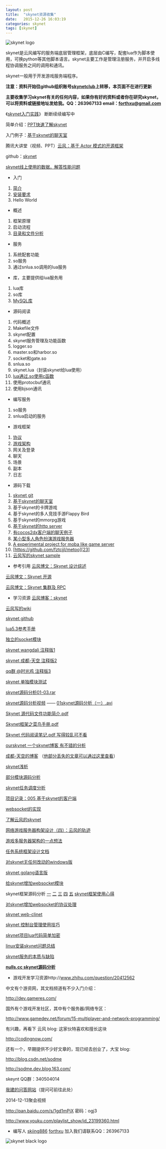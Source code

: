 ```yaml
---
layout: post
title:  "skynet资源收集"
date:   2015-12-26 16:03:19
categories: skynet
tags: [skynet]
---
```


![skynet logo][1]

skynet是云风编写的服务端底层管理框架，底层由C编写，配套lua作为脚本使用，可换python等其他脚本语言。skynet主要工作是管理注册服务，并开启多线程协调服务之间的调用和通讯。

skynet一般用于开发游戏服务端程序。

**注意：资料开始往github组织账号[skynetclub][2]上转移，本页面不在进行更新**

**主要收集学习skynet有关的任何内容，如果你有好的资料或者你在研究skynet，可以将资料或链接地址发给我。QQ：263967133 email：forthxu@gmail.com**

《[skynet入门实践][3]》 断断续续编写中

简单介绍：[PPT快速了解skynet][4]

入门例子：[基于skynet的聊天室][5]

<!--[我的测试项目：zm卡牌][6]-->

腾讯大讲堂（视频、PPT）[云风：基于 Actor 模式的开源框架][7]

github：[skynet][8]

[skynet线上使用的数据，解答性能问题][9]

 - 入门
 1. [简介][10]
 2. [安装要求][11]
 3. Hello World

 - 概述
 1. 框架原理
 2. 启动流程
 3. [目录和文件分析][12]

 - 服务
 1. 系统配套功能
 2. so服务
 3. 通过snlua.so调用的lua服务

 - 库，主要提供给lua服务用
 1. lua库
 2. so库
 3. [MySQL库][13]

 - 源码阅读
 1. 代码概述
 2. Makefile文件
 3. skynet配置
 4. skynet服务管理及功能函数
 5. logger.so
 6. master.so和harbor.so
 7. socket和gate.so
 8. snlua.so
 9. skynet.lua（封装skynet给lua使用）
 10. [lua通过.so使用c函数][14]
 11. 使用protocbuf通讯
 12. 使用bjson通讯

 - 编写服务
 1. so服务
 2. snlua启动的服务

 - 游戏框架
 1. [协议][15]
 2. [游戏架构][16]
 3. 网关及登录
 4. 聊天
 5. 场景
 6. 副本
 7. 日志

 - 源码下载
 1. [skynet git][17]
 2. [基于skynet的聊天室][18]
 3. 基于skynet的卡牌游戏
 4. 基于skynet的多人竞技手游Flappy Bird
 5. 基于skynet的mmorpg游戏
 6. [基于skynet的http server][19]
 7. [有cocos2dx客户端的聊天例子][20]
 8. [某小型多人角色扮演游戏服务器][21]
 9. [A experimental project for moba like game server][22]
 10. [https://github.com/fztcjjl/metoo][23]
 11. [云风写的skynet sample][24]

 - 参考引用
[云风博文：Skynet 设计综述][25]

[云风博文：Skynet 开源][26]

[云风博文：Skynet 集群及 RPC][27]

 - 学习资源
[云风博客：skynet][28]

[云风写的wiki][29]

[skynet github][30]

[lua5.3参考手册][31]

[独立的socket模块][32]

[skynet wangdali 注释版1][33]

[skynet 成都-天空 注释版2][34]

[qq群 @时光鸡 注释版3][35]

[skynet 单独模块测试][36]

[skynet源码分析01-03.rar][37]

[skynet源码分析视频][38] —— [01skynet源码分析（一）.avi][39]

[Skynet 源代码文件功能简介.pdf][40]

[Skynet框架之菜鸟手册.pdf][41]

[Skynet 代码阅读笔记.pdf 写得较乱可不看][42]

[ourskynet 一个skynet博客 有不错的分析][43]

[成都-天空的博客][44]  （[他部分丢失的文章可以通过这里查看][45]）

[skynet浅析][46]

[部分模块源码分析][47]

[skynet任务调度分析][48]

[项目记录：005 基于skynet的客户端][49]

[websocket的实现][50]

[了解云风的skynet][51]

[网络游戏服务器构架设计（四）：云风的轨迹][52]

[游戏多服务器架构的一点想法][53]

[任务系统框架设计文档][54]

[对skynet无任何改动的windows版][55]

[skynet golang语言版][56]

[给skynet增加websocket模块][57]

skynet框架源码分析 [一][58] [二][59] [三][60] [四][61] [五][62] [skynet框架使用心得][63]

[对skynet增加websocket的协议处理][64]

[skynet web-clinet][65]

[skynet 控制台管理使用技巧][66]

[ skynet项目lua代码简单加密][67]

[linux安装skynet问题总结][68]

[skynet服务的本质与缺陷][69]

**[nulls.cc skynet源码分析][70]**

 - 游戏开发学习资源http://www.zhihu.com/question/20412562

中文有个游资网，其文档频道有不少入门介绍：

http://dev.gameres.com/

国外有个游戏开发社区，其中有个服务器/网络专区：

http://www.gamedev.net/forum/15-multiplayer-and-network-programming/

有兴趣，再看下 云风 blog: 这家伙特喜欢和擅长这块

http://codingnow.com/ 

还有一个，早期提供不少好文章的，现已经去创业了，大宝 blog:

http://blog.csdn.net/sodme

http://sodme.dev.blog.163.com/

skeynt QQ群：340504014

[我建的问答网站][71]（提问可前往此处）

2014-12-13聚会视频

http://pan.baidu.com/s/1gd1mPjX 密码：ogj3

http://www.youku.com/playlist_show/id_23199360.html

 - 编写人
[skiing886][72]
[forthxu][73]
加入我们请联系QQ：263967133

![skynet black logo][74]


  [1]: http://blog.codingnow.com/images/skynet.png
  [2]: http://skynetdoc.com/
  [3]: http://forthxu.github.io/talkbox/
  [4]: http://pan.baidu.com/s/1i3qp7b3
  [5]: https://github.com/forthxu/talkbox
  [6]: https://github.com/forthxu/zmkp
  [7]: http://gad.qq.com/content/coursedetail?id=467
  [8]: https://github.com/cloudwu/skynet
  [9]: http://forthxu.com/blog/article/55.html
  [10]: http://forthxu.com/blog/article/8.html
  [11]: http://forthxu.com/blog/article/10.html
  [12]: http://forthxu.com/blog/article/13.html
  [13]: https://github.com/cloudwu/skynet/wiki/MySQL
  [14]: http://forthxu.com/blog/article/14.html
  [15]: http://forthxu.com/blog/article/17.html
  [16]: http://forthxu.com/blog/article/19.html
  [17]: https://github.com/cloudwu/skynet
  [18]: https://github.com/forthxu/talkbox
  [19]: https://github.com/hyd998877/skynet-http
  [20]: https://github.com/coderHsc/chatOfSkynet
  [21]: https://github.com/jintiao/some-mmorpg
  [22]: https://github.com/cloudwu/battlearena
  [23]: https://github.com/fztcjjl/metoo
  [24]: https://github.com/cloudwu/skynet_sample
  [25]: http://blog.codingnow.com/2012/09/the_design_of_skynet.html
  [26]: http://blog.codingnow.com/2012/08/skynet.html
  [27]: http://blog.codingnow.com/2012/08/skynet_harbor_rpc.html
  [28]: http://blog.codingnow.com/eo/skynet/
  [29]: https://github.com/cloudwu/skynet/wiki
  [30]: https://github.com/cloudwu/skynet
  [31]: http://cloudwu.github.io/lua53doc/contents.html
  [32]: https://github.com/cloudwu/socket-server
  [33]: https://github.com/wangdali/skynet-note
  [34]: https://github.com/peimin/skynet
  [35]: https://git.oschina.net/jackiesun8/skynet
  [36]: https://github.com/wangdali/skynet-test
  [37]: http://pan.baidu.com/s/1eQpDquQ
  [38]: http://pan.baidu.com/s/1c0zyjZU
  [39]: http://pan.baidu.com/s/1eQHxAiI
  [40]: http://forthxu.com/blog/usr/uploads/2014/05/2424766309.pdf
  [41]: http://forthxu.com/blog/usr/uploads/2014/05/2082864289.pdf
  [42]: http://forthxu.com/blog/usr/uploads/2014/07/1456960310.pdf
  [43]: http://outsky.org/article.php?t=2
  [44]: http://skynetdoc.com/
  [45]: http://www.tuicool.com/sites/YFbiumb
  [46]: http://blog.csdn.net/xiarendeniao/article/details/38613161
  [47]: http://blog.sina.com.cn/s/articlelist_2137822390_0_1.html
  [48]: http://spartan1.iteye.com/blog/2059120
  [49]: http://my.oschina.net/uicode/blog/366136
  [50]: https://github.com/Skycrab/skynet_websocket
  [51]: http://www.cppblog.com/yangsf5/archive/2014/01/16/205413.html
  [52]: http://www.cnblogs.com/ychellboy/archive/2012/10/15/2723470.html
  [53]: http://blog.codingnow.com/2010/07/game_network.html
  [54]: http://www.docin.com/p-470156489.html
  [55]: https://github.com/dpull/skynet-mingw
  [56]: https://github.com/Skycrab/cham
  [57]: http://blog.csdn.net/yueguanghaidao/article/details/45207059
  [58]: http://blog.csdn.net/riddick2z/article/details/17168999
  [59]: http://blog.csdn.net/a240581469/article/details/17173083
  [60]: http://blog.csdn.net/a240581469/article/details/17200297
  [61]: http://blog.csdn.net/a240581469/article/details/17286263
  [62]: http://blog.csdn.net/a240581469/article/details/17716891
  [63]: http://blog.csdn.net/riddick2z/article/details/39256601
  [64]: https://github.com/sctangqiang/skynetpatch
  [65]: https://github.com/dpull/lua-webclient
  [66]: http://blog.csdn.net/mycwq/article/details/50472692
  [67]: http://blog.csdn.net/mycwq/article/details/47406337
  [68]: http://blog.csdn.net/mycwq/article/details/48690915
  [69]: http://blog.csdn.net/mycwq/article/details/47379277
  [70]: http://nulls.cc/tags/skynet%E6%BA%90%E7%A0%81%E5%88%86%E6%9E%90/
  [71]: http://huzhuhui.tk
  [72]: http://forthxu.com/blog/author/2/
  [73]: http://forthxu.com/blog/author/1/
  [74]: http://blog.codingnow.com/images/skynet_b.png